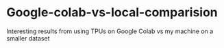 # Google-colab-vs-local-comparision
Interesting results from using TPUs on Google Colab vs my machine on a smaller dataset
